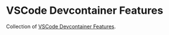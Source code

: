 # VSCode Devcontainer Features

Collection of [VSCode Devcontainer Features](https://github.com/devcontainers/features).
